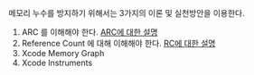 
메모리 누수를 방지하기 위해서는 3가지의 이론 및 실천방안을 이용한다.

1. ARC 를 이해해야 한다. [ARC에 대한 설명]()
2. Reference Count 에 대해 이해해야 한다. [RC에 대한 설명]()
3. Xcode Memory Graph
4. Xcode Instruments
